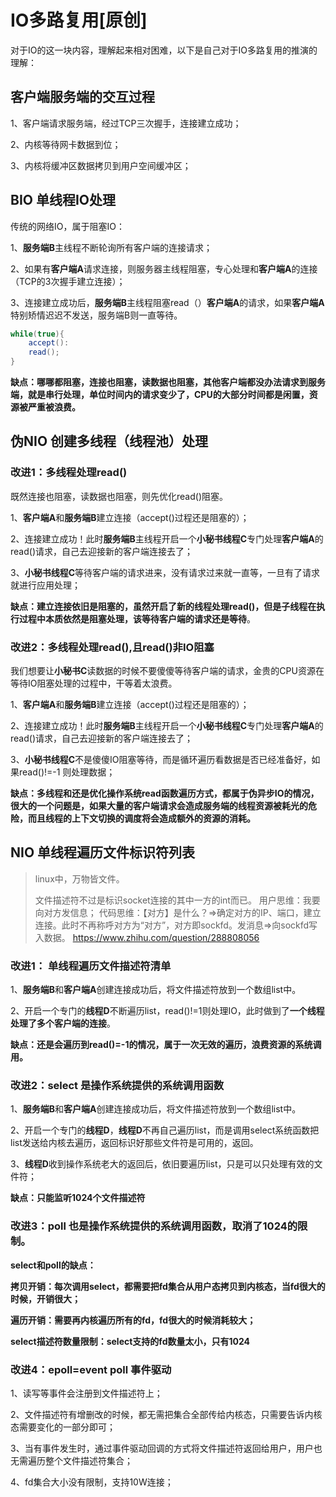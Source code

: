 # IO多路复用[原创]

对于IO的这一块内容，理解起来相对困难，以下是自己对于IO多路复用的推演的理解：

## 客户端服务端的交互过程

1、客户端请求服务端，经过TCP三次握手，连接建立成功；

2、内核等待网卡数据到位；

3、内核将缓冲区数据拷贝到用户空间缓冲区；

## BIO  单线程IO处理

传统的网络IO，属于阻塞IO：

1、**服务端B**主线程不断轮询所有客户端的连接请求；

2、如果有**客户端A**请求连接，则服务器主线程阻塞，专心处理和**客户端A**的连接（TCP的3次握手建立连接）；

3、连接建立成功后，**服务端B**主线程阻塞read（）**客户端A**的请求，如果**客户端A**特别矫情迟迟不发送，服务端B则一直等待。

```java
while(true){
	accept(): 
	read();
}
```

**缺点：哪哪都阻塞，连接也阻塞，读数据也阻塞，其他客户端都没办法请求到服务端，就是串行处理，单位时间内的请求变少了，CPU的大部分时间都是闲置，资源被严重被浪费。**



## 伪NIO 创建多线程（线程池）处理



### 改进1：多线程处理read()

既然连接也阻塞，读数据也阻塞，则先优化read()阻塞。

1、**客户端A**和**服务端B**建立连接（accept()过程还是阻塞的）；

2、连接建立成功！此时**服务端B**主线程开启一个**小秘书线程C**专门处理**客户端A**的read()请求，自己去迎接新的客户端连接去了；

3、**小秘书线程C**等待客户端的请求进来，没有请求过来就一直等，一旦有了请求就进行应用处理；

**缺点：建立连接依旧是阻塞的，虽然开启了新的线程处理read()，但是子线程在执行过程中本质依然是阻塞处理，该等待客户端的请求还是等待**。



### 改进2：多线程处理read(),且read()非IO阻塞

 我们想要让**小秘书C**读数据的时候不要傻傻等待客户端的请求，金贵的CPU资源在等待IO阻塞处理的过程中，干等着太浪费。

1、**客户端A**和**服务端B**建立连接（accept()过程还是阻塞的）；

2、连接建立成功！此时**服务端B**主线程开启一个**小秘书线程C**专门处理**客户端A**的read()请求，自己去迎接新的客户端连接去了；

3、**小秘书线程C**不是傻傻IO阻塞等待，而是循环遍历看数据是否已经准备好，如果read()!=-1 则处理数据；

**缺点：多线程和还是优化操作系统read函数遍历方式，都属于伪异步IO的情况，很大的一个问题是，如果大量的客户端请求会造成服务端的线程资源被耗光的危险，而且线程的上下文切换的调度将会造成额外的资源的消耗。**



## **NIO** 单线程遍历文件标识符列表

> linux中，万物皆文件。
>
> 文件描述符不过是标识socket连接的其中一方的int而已。
> 用户思维：我要向对方发信息；
> 代码思维：【对方】是什么？=>确定对方的IP、端口，建立连接。此时不再称呼对方为“对方”，对方即sockfd。发消息=>向sockfd写入数据。
> https://www.zhihu.com/question/288808056



### 改进1： 单线程遍历文件描述符清单

1、**服务端B**和**客户端A**创建连接成功后，将文件描述符放到一个数组list中。

2、开启一个专门的**线程D**不断遍历list，read()!=1则处理IO，此时做到了**一个线程处理了多个客户端的连接**。

**缺点：还是会遍历到read()=-1的情况，属于一次无效的遍历，浪费资源的系统调用。**



### 改进2：select 是操作系统提供的系统调用函数

1、**服务端B**和**客户端A**创建连接成功后，将文件描述符放到一个数组list中。

2、开启一个专门的**线程D**，**线程D**不再自己遍历list，而是调用select系统函数把list发送给内核去遍历，返回标识好那些文件符是可用的，返回。

3、**线程D**收到操作系统老大的返回后，依旧要遍历list，只是可以只处理有效的文件符；

**缺点：只能监听1024个文件描述符**



### 改进3：poll 也是操作系统提供的系统调用函数，取消了1024的限制。

**select和poll的缺点：**

**拷贝开销：每次调用select，都需要把fd集合从用户态拷贝到内核态，当fd很大的时候，开销很大；**

**遍历开销：需要再内核遍历所有的fd，fd很大的时候消耗较大；**

**select描述符数量限制：select支持的fd数量太小，只有1024**



### 改进4：epoll=event poll 事件驱动

1、读写等事件会注册到文件描述符上；

2、文件描述符有增删改的时候，都无需把集合全部传给内核态，只需要告诉内核态需要变化的一部分即可；

3、当有事件发生时，通过事件驱动回调的方式将文件描述符返回给用户，用户也无需遍历整个文件描述符集合；

4、fd集合大小没有限制，支持10W连接；

